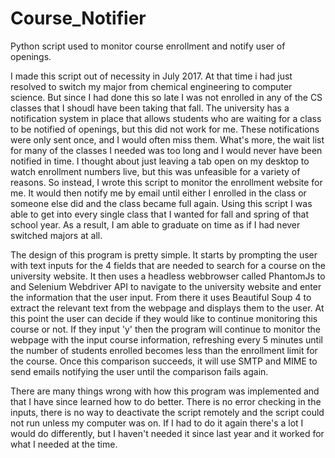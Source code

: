 # Course_Notifier
Python script used to monitor course enrollment and notify user of openings. 

I made this script out of necessity in July 2017. At that time i had just resolved to switch my major from chemical engineering to computer science. But since I had done this so late I was not enrolled in any of the CS classes that I shoudl have been taking that fall. The university has a notification system in place that allows students who are waiting for a class to be notified of openings, but this did not work for me. These notifications were only sent once, and I would often miss them. What's more, the wait list for many of the classes I needed was too long and I would never have been notified in time. I thought about just leaving a tab open on my desktop to watch enrollment numbers live, but this was unfeasible for a variety of reasons. So instead, I wrote this script to monitor the enrollment website for me. It would then notify me by email until either I enrolled in the class or someone else did and the class became full again. Using this script I was able to get into every single class that I wanted for fall and spring of that school year. As a result, I am able to graduate on time as if I had never switched majors at all.

The design of this program is pretty simple. It starts by prompting the user with text inputs for the 4 fields that are needed to search for a course on the university website. It then uses a headless webbrowser called PhantomJs to and Selenium Webdriver API to navigate to the university website and enter the information that the user input. From there it uses Beautiful Soup 4 to extract the relevant text from the webpage and displays them to the user. At this point the user can decide if they would like to continue monitoring this course or not. If they input 'y' then the program will continue to monitor the webpage with the input course information, refreshing every 5 minutes until the number of students enrolled becomes less than the enrollment limit for the course. Once this comparison succeeds, it will use SMTP and MIME to send emails notifying the user until the comparison fails again.

There are many things wrong with how this program was implemented and that I have since learned how to do better. There is no error checking in the inputs, there is no way to deactivate the script remotely and the script could not run unless my computer was on. If I had to do it again there's a lot I would do differently, but I haven't needed it since last year and it worked for what I needed at the time.  
